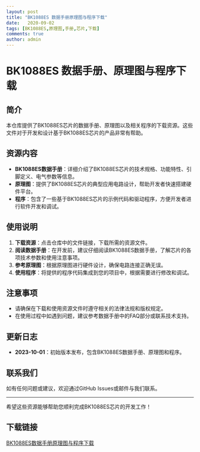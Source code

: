 ```yaml
---
layout: post
title: "BK1088ES 数据手册原理图与程序下载"
date:   2020-09-02
tags: [BK1088ES,原理图,手册,芯片,下载]
comments: true
author: admin
---
```

# BK1088ES 数据手册、原理图与程序下载

## 简介

本仓库提供了BK1088ES芯片的数据手册、原理图以及相关程序的下载资源。这些文件对于开发和设计基于BK1088ES芯片的产品非常有帮助。

## 资源内容

- **BK1088ES数据手册**：详细介绍了BK1088ES芯片的技术规格、功能特性、引脚定义、电气参数等信息。
- **原理图**：提供了BK1088ES芯片的典型应用电路设计，帮助开发者快速搭建硬件平台。
- **程序**：包含了一些基于BK1088ES芯片的示例代码和驱动程序，方便开发者进行软件开发和调试。

## 使用说明

1. **下载资源**：点击仓库中的文件链接，下载所需的资源文件。
2. **阅读数据手册**：在开发前，建议仔细阅读BK1088ES数据手册，了解芯片的各项技术参数和使用注意事项。
3. **参考原理图**：根据原理图进行硬件设计，确保电路连接正确无误。
4. **使用程序**：将提供的程序代码集成到您的项目中，根据需要进行修改和调试。

## 注意事项

- 请确保在下载和使用资源文件时遵守相关的法律法规和版权规定。
- 在使用过程中如遇到问题，建议参考数据手册中的FAQ部分或联系技术支持。

## 更新日志

- **2023-10-01**：初始版本发布，包含BK1088ES数据手册、原理图和程序。

## 联系我们

如有任何问题或建议，欢迎通过GitHub Issues或邮件与我们联系。

---

希望这些资源能够帮助您顺利完成BK1088ES芯片的开发工作！

## 下载链接

[BK1088ES数据手册原理图与程序下载](https://pan.quark.cn/s/cf124b8f3f0d)